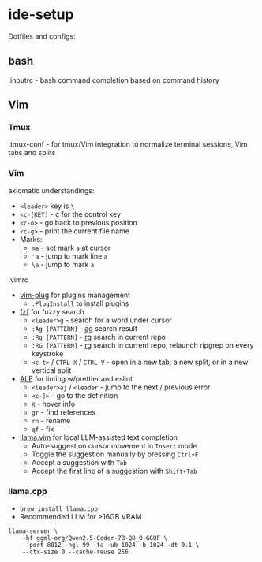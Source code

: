 # ide-setup
Dotfiles and configs:

## bash

.inputrc - bash command completion based on command history

## Vim

### Tmux

.tmux-conf - for tmux/Vim integration to normalize terminal sessions, Vim tabs and splits

### Vim

axiomatic understandings:
- `<leader>` key is `\`
- `<c-[KEY]` - c for the control key
- `<c-o>` - go back to previous position
- `<c-g>` - print the current file name
- Marks:
    - `ma` - set mark `a` at cursor
    - `'a` - jump to mark line `a`
    - `\a` - jump to mark `a`

.vimrc
- [vim-plug](https://github.com/junegunn/vim-plug) for plugins management
    - `:PlugInstall` to install plugins
- [fzf](https://github.com/junegunn/fzf) for fuzzy search
    - `<leader>g` - search for a word under cursor
    - `:Ag [PATTERN]` - [ag](https://github.com/ggreer/the_silver_searcher) search result
    - `:Rg [PATTERN]` - [rg](https://github.com/BurntSushi/ripgrep) search in current repo
    - `:RG [PATTERN]` - [rg](https://github.com/BurntSushi/ripgrep) search in current repo; relaunch ripgrep on every keystroke
    - `<c-t>` / `CTRL-X` / `CTRL-V` - open in a new tab, a new split, or in a new vertical split
- [ALE](https://github.com/dense-analysis/ale) for linting w/prettier and eslint
    - `<leader>aj` / `<leader` - jump to the next / previous error
    - `<c-]>` - go to the definition
    - `K` - hover info
    - `gr` - find references
    - `rn` - rename
    - `qf` - fix
- [llama.vim](https://github.com/ggml-org/llama.vim) for local LLM-assisted text completion
    - Auto-suggest on cursor movement in `Insert` mode
    - Toggle the suggestion manually by pressing `Ctrl+F`
    - Accept a suggestion with `Tab`
    - Accept the first line of a suggestion with `Shift+Tab`

### llama.cpp

- `brew install llama.cpp`
- Recommended LLM for >16GB VRAM
```
llama-server \
    -hf ggml-org/Qwen2.5-Coder-7B-Q8_0-GGUF \
    --port 8012 -ngl 99 -fa -ub 1024 -b 1024 -dt 0.1 \
    --ctx-size 0 --cache-reuse 256
```
